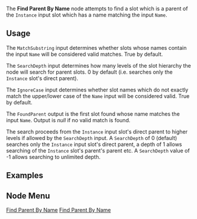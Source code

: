 <languages></languages> <translate>

The **Find Parent By Name** node attempts to find a slot which is a
parent of the `Instance` input slot which has a name matching the input
`Name`.

## Usage

The `MatchSubstring` input determines whether slots whose names contain
the input `Name` will be considered valid matches. True by default.

The `SearchDepth` input determines how many levels of the slot hierarchy
the node will search for parent slots. 0 by default (i.e. searches only
the `Instance` slot's direct parent).

The `IgnoreCase` input determines whether slot names which do not
exactly match the upper/lower case of the `Name` input will be
considered valid. True by default.

The `FoundParent` output is the first slot found whose name matches the
input `Name`. Output is *null* if no valid match is found.

The search proceeds from the `Instance` input slot's direct parent to
higher levels if allowed by the `SearchDepth` input. A `SearchDepth` of
0 (default) searches only the `Instance` input slot's direct parent, a
depth of 1 allows searching of the `Instance` slot's parent's parent
etc. A `SearchDepth` value of -1 allows searching to unlimited depth.

## Examples

## Node Menu

</translate>

[Find Parent By Name](Category:Protoflux{{#translation:}} "wikilink")
[Find Parent By
Name](Category:Protoflux:Slots{{#translation:}} "wikilink")